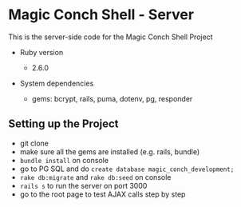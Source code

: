 # Magic Conch Shell - Server

This is the server-side code for the Magic Conch Shell Project

* Ruby version
  * 2.6.0

* System dependencies
  * gems: bcrypt, rails, puma, dotenv, pg, responder

## Setting up the Project

* git clone
* make sure all the gems are installed (e.g. rails, bundle)
* `bundle install` on console
* go to PG SQL and do `create database magic_conch_development;`
* `rake db:migrate` and `rake db:seed` on console
* `rails s` to run the server on port 3000
* go to the root page to test AJAX calls step by step
